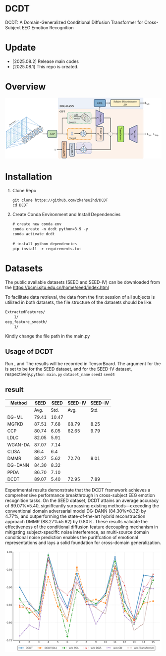 # DCDT

DCDT: A Domain-Generalized Conditional Diffusion Transformer for Cross-Subject EEG Emotion Recognition



# Update

- [2025.08.2] Release main codes
- [2025.08.1] This repo is created.



# Overview

![](visualization/frame.png)



# Installation

1. Clone Repo

   ```
   git clone https://github.com/zkahsuihd/DCDT
   cd DCDT
   ```

2. Create Conda Environment and Install Dependencies

   ```
   # create new conda env
   conda create -n dcdt python=3.9 -y
   conda activate dcdt
   
   # install python dependencies
   pip install -r requirements.txt
   ```





# Datasets

The public available datasets (SEED and SEED-IV) can be downloaded from the https://bcmi.sjtu.edu.cn/home/seed/index.html

To facilitate data retrieval, the data from the first session of all subjects is utilized in both datasets, the file structure of the datasets should be like:

```
ExtractedFeatures/
    1/
eeg_feature_smooth/
    1/
```

Kindly change the file path in the main.py



## Usage of DCDT

Run , and The results will be recorded in TensorBoard. The argument for the is set to be for the SEED dataset, and for the SEED-IV dataset, respectively.`python main.py` `dataset_name` `seed3` `seed4` 



## result

| Method  | SEED  | SEED  | SEED-IV | SEED-IV |
| ------- | ----- | ----- | ------- | ------- |
|         | Avg.  | Std.  | Avg.    | Std.    |
| DG-ML   | 79.41 | 10.47 |         |         |
| MGFKD   | 87.51 | 7.68  | 68.79   | 8.25    |
| CCP     | 80.74 | 6.05  | 62.65   | 9.79    |
| LDLC    | 82.05 | 5.91  |         |         |
| WGAN-DA | 87.07 | 7.14  |         |         |
| CLISA   | 86.4  | 6.4   |         |         |
| DMMR    | 88.27 | 5.62  | 72.70   | 8.01    |
| DG-DANN | 84.30 | 8.32  |         |         |
| PPDA    | 86.70 | 7.10  |         |         |
| DCDT    | 89.07 | 5.40  | 72.95   | 7.89    |

Experimental results demonstrate that the DCDT framework achieves a comprehensive performance breakthrough in cross-subject EEG emotion recognition tasks. On the SEED dataset, DCDT attains an average accuracy of 89.07%±5.40, signiffcantly surpassing existing methods—exceeding the conventional domain adversarial model DG-DANN (84.30%±8.32) by 4.77%, and outperforming the state-of-the-art hybrid reconstruction approach DMMR (88.27%±5.62) by 0.80%. These results validate the effectiveness of the conditional diffusion feature decoupling mechanism in mitigating subject-speciffc noise interference, as multi-source domain conditional noise prediction enables the puriffcation of emotional representations and lays a solid foundation for cross-domain generalization.



![](visualization/model_accuracy_comparison.png)

